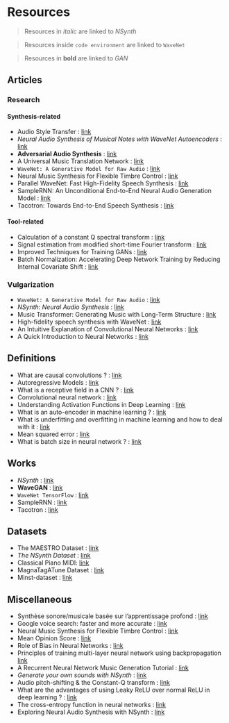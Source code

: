 # Resources

> Resources in _italic_ are linked to _NSynth_

> Resources inside `code environment` are linked to `WaveNet`

> Resources in **bold** are linked to _GAN_

## Articles

### Research

#### Synthesis-related

- Audio Style Transfer : [link](https://www.researchgate.net/publication/320754682 "Audio Style Transfer")
- _Neural Audio Synthesis of Musical Notes with WaveNet Autoencoders_ : [link](https://arxiv.org/abs/1704.01279 "Neural Audio Synthesis")
- **Adversarial Audio Synthesis** : [link](https://arxiv.org/abs/1802.04208 "Adversarial Audio Synthesis")
- A Universal Music Translation Network : [link](https://arxiv.org/abs/1805.07848 "Music Translation Network")
- `WaveNet: A Generative Model for Raw Audio` : [link](https://arxiv.org/abs/1609.03499 "WaveNet")
- Neural Music Synthesis for Flexible Timbre Control : [link](https://arxiv.org/abs/1811.00223 "Neural Music Synthesis")
- Parallel WaveNet: Fast High-Fidelity Speech Synthesis : [link](https://arxiv.org/abs/1711.10433 "Parallel WaveNet")
- SampleRNN: An Unconditional End-to-End Neural Audio Generation Model : [link](https://arxiv.org/abs/1612.07837 "SampleRNN")
- Tacotron: Towards End-to-End Speech Synthesis : [link](https://arxiv.org/abs/1703.10135 "Tacotron")

#### Tool-related

- Calculation of a constant Q spectral transform : [link](https://asa.scitation.org/doi/10.1121/1.400476 "CQT")
- Signal estimation from modified short-time Fourier transform : [link](https://ieeexplore.ieee.org/document/1164317 "Modified short-time Fourier transform")
- Improved Techniques for Training GANs : [link](https://arxiv.org/abs/1606.03498 "Techniques for GANs")
- Batch Normalization: Accelerating Deep Network Training by Reducing Internal Covariate Shift : [link](https://arxiv.org/abs/1502.03167v3 "Batch Normalization")
<!--
- Unsupervised speech representation learning using WaveNet autoencoders : [link](https://arxiv.org/pdf/1901.08810v1.pdf "Unsupervised speech representation learning")
-->

### Vulgarization

- `WaveNet: A Generative Model for Raw Audio` : [link](https://deepmind.com/blog/wavenet-generative-model-raw-audio/ "WaveNet")
- _NSynth: Neural Audio Synthesis_ : [link](https://magenta.tensorflow.org/nsynth "NSynth")
- Music Transformer: Generating Music with Long-Term Structure : [link](https://magenta.tensorflow.org/music-transformer "Music Transformer")
- High-fidelity speech synthesis with WaveNet : [link](https://deepmind.com/blog/high-fidelity-speech-synthesis-wavenet/ "High-fidelity speech synthesis")
- An Intuitive Explanation of Convolutional Neural Networks : [link](https://ujjwalkarn.me/2016/08/11/intuitive-explanation-convnets/ "Convolutional Neural Network")
- A Quick Introduction to Neural Networks : [link](https://ujjwalkarn.me/2016/08/09/quick-intro-neural-networks/ "Neural Network")


## Definitions

- What are causal convolutions ? : [link](https://www.quora.com/What-are-causal-convolutions "Causal Convolutions")
- Autoregressive Models : [link](https://deepgenerativemodels.github.io/notes/autoregressive/ "Autoregressive Models")
- What is a receptive field in a CNN ? : [link](https://www.quora.com/What-is-a-receptive-field-in-a-convolutional-neural-network "Receptive Field")
- Convolutional neural network : [link](https://en.wikipedia.org/wiki/Convolutional_neural_network "CNN")
- Understanding Activation Functions in Deep Learning : [link](https://www.learnopencv.com/understanding-activation-functions-in-deep-learning/ "Activation functions")
- What is an auto-encoder in machine learning ? : [link](https://www.quora.com/What-is-an-auto-encoder-in-machine-learning "Autoencoder")
- What is underfitting and overfitting in machine learning and how to deal with it : [link](https://medium.com/greyatom/what-is-underfitting-and-overfitting-in-machine-learning-and-how-to-deal-with-it-6803a989c76 "Underfitting/Overfitting")
- Mean squared error : [link](https://en.wikipedia.org/wiki/Mean_squared_error "MSE")
- What is batch size in neural network ? : [link](https://stats.stackexchange.com/questions/153531/what-is-batch-size-in-neural-network "Batch size")


## Works

- _NSynth_ : [link](https://github.com/tensorflow/magenta/tree/master/magenta/models/nsynth "NSynth")
- **WaveGAN** : [link](https://github.com/chrisdonahue/wavegan "WaveGan")
- `WaveNet TensorFlow` : [link](https://github.com/ibab/tensorflow-wavenet "WaveNet")
- SampleRNN : [link](https://github.com/soroushmehr/sampleRNN_ICLR2017 "SampleRNN")
- Tacotron : [link](https://github.com/keithito/tacotron "Tacotron")


## Datasets

- The MAESTRO Dataset : [link](https://magenta.tensorflow.org/datasets/maestro "MAESTRO")
- _The NSynth Dataset_ : [link](https://magenta.tensorflow.org/datasets/nsynth "NSynth")
- Classical Piano MIDI: [link](http://www.piano-midi.de/ "Piano MIDI")
- MagnaTagATune Dataset : [link](http://mirg.city.ac.uk/codeapps/the-magnatagatune-dataset "MagnaTagATune")
- Minst-dataset : [link](https://github.com/ejhumphrey/minst-dataset/ "minst")


## Miscellaneous

- Synthèse sonore/musicale basée sur l’apprentissage profond : [link](http://dept-info.labri.fr/~hanna/Stages/rapport-de-stage.pdf "Synthèse sonore par apprentissage profond")
- Google voice search: faster and more accurate : [link](https://ai.googleblog.com/2015/09/google-voice-search-faster-and-more.html "Google Voice Search")
- Neural Music Synthesis for Flexible Timbre Control : [link](https://neural-music-synthesis.github.io/ "Neural Music Synthesis")
- Mean Opinion Score : [link](https://en.wikipedia.org/wiki/Mean_opinion_score "Mean Opinion Score")
- Role of Bias in Neural Networks : [link](https://stackoverflow.com/questions/2480650/role-of-bias-in-neural-networks "Bias")
- Principles of training multi-layer neural network using backpropagation [link](http://home.agh.edu.pl/~vlsi/AI/backp_t_en/backprop.html "Backpropagation")
- A Recurrent Neural Network Music Generation Tutorial : [link](https://magenta.tensorflow.org/2016/06/10/recurrent-neural-network-generation-tutorial "RNN")
- _Generate your own sounds with NSynth_ : [link](https://magenta.tensorflow.org/nsynth-fastgen "NSynth")
- Audio pitch-shifting & the Constant-Q transform : [link](https://www.edn.com/electronics-blogs/sound-bites/4421452/Audio-pitch-shifting---the-constant-Q-transform "Constant-Q transform")
- What are the advantages of using Leaky ReLU over normal ReLU in deep learning ? : [link](https://www.quora.com/What-are-the-advantages-of-using-Leaky-Rectified-Linear-Units-Leaky-ReLU-over-normal-ReLU-in-deep-learning "ReLU vs Leaky-ReLU")
- The cross-entropy function in neural networks : [link](https://datascience.stackexchange.com/questions/9302/the-cross-entropy-error-function-in-neural-networks "Cross-entropy")
- Exploring Neural Audio Synthesis with NSynth : [link](https://github.com/tensorflow/magenta-demos/blob/master/jupyter-notebooks/NSynth.ipynb "NSynth jupyter notebook")
